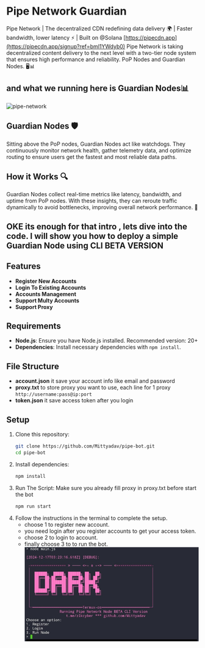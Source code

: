 # Pipe Network Guardian

Pipe Network | The decentralized CDN redefining data delivery 🌍 | Faster bandwidth, lower latency ⚡ | Built on @Solana [https://pipecdn.app](https://pipecdn.app/signup?ref=bml1YWdyb0)
Pipe Network is taking decentralized content delivery to the next level with a two-tier node system that ensures high performance and reliability. PoP Nodes and Guardian Nodes. 🖥️📊

## and what we running here is Guardian Nodes📊

![pipe-network](image-1.png)

## Guardian Nodes 🛡️

Sitting above the PoP nodes, Guardian Nodes act like watchdogs. They continuously monitor network health, gather telemetry data, and optimize routing to ensure users get the fastest and most reliable data paths.

## How it Works 🔍

Guardian Nodes collect real-time metrics like latency, bandwidth, and uptime from PoP nodes.
With these insights, they can reroute traffic dynamically to avoid bottlenecks, improving overall network performance. 🚀

## OKE its enough for that intro , lets dive into the code. I will show you how to deploy a simple Guardian Node using CLI BETA VERSION

## Features

- **Register New Accounts**
- **Login To Existing Accounts**
- **Accounts Management**
- **Support Multy Accounts**
- **Support Proxy**

## Requirements

- **Node.js**: Ensure you have Node.js installed. Recommended version: 20+
- **Dependencies**: Install necessary dependencies with `npm install`.

## File Structure

- **account.json** it save your account info like email and password
- **proxy.txt** to store proxy you want to use, each line for 1 proxy `http://username:pass@ip:port`
- **token.json** it save access token after you login

## Setup

1. Clone this repository:
   ```bash
   git clone https://github.com/Mittyadav/pipe-bot.git
   cd pipe-bot
   ```
2. Install dependencies:
   ```bash
   npm install
   ```
3. Run The Script: Make sure you already fill proxy in proxy.txt before start the bot
   ```bash
   npm run start
   ```
4. Follow the instructions in the terminal to complete the setup.
   - choose 1 to register new account.
   - you need login after you register accounts to get your access token.
   - choose 2 to login to account.
   - finally choose 3 to to run the bot.
     ![banner](image2.png)
